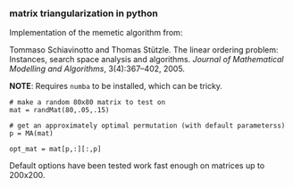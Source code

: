 ### matrix triangularization in python ###
Implementation of the memetic algorithm from:

Tommaso Schiavinotto and Thomas Stützle. The linear ordering problem: Instances, search space analysis and algorithms. _Journal of Mathematical Modelling and Algorithms_, 3(4):367–402, 2005.

**NOTE**: Requires `numba` to be installed, which can be tricky.

    # make a random 80x80 matrix to test on
    mat = randMat(80,.05,.15)

    # get an approximately optimal permutation (with default parameterss)
    p = MA(mat)

    opt_mat = mat[p,:][:,p]

Default options have been tested work fast enough on matrices up to 200x200.
